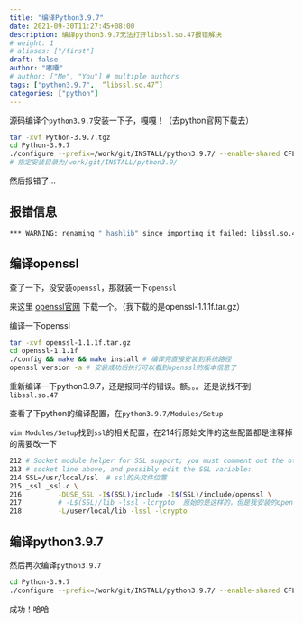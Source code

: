 ```yaml
---
title: "编译Python3.9.7"
date: 2021-09-30T11:27:45+08:00
description: 编译python3.9.7无法打开libssl.so.47报错解决
# weight: 1
# aliases: ["/first"]
draft: false
author: "嘟囔"
# author: ["Me", "You"] # multiple authors
tags: ["python3.9.7",  “libssl.so.47”]
categories: ["python"]
---
```


源码编译个`python3.9.7`安装一下子，嘎嘎！（去python官网下载去）

```sh
tar -xvf Python-3.9.7.tgz
cd Python-3.9.7
./configure --prefix=/work/git/INSTALL/python3.9.7/ --enable-shared CFLAGS=-fPIC && make && make install 
# 指定安装目录为/work/git/INSTALL/python3.9/
```

然后报错了...

## 报错信息

```sh
*** WARNING: renaming "_hashlib" since importing it failed: libssl.so.47: cannot open shared object file: No such file or directory
```

## 编译openssl

查了一下，没安装`openssl`，那就装一下`openssl`

来这里 [openssl官网](https://www.openssl.org/source/) 下载一个。（我下载的是openssl-1.1.1f.tar.gz）

编译一下openssl

```sh
tar -xvf openssl-1.1.1f.tar.gz
cd openssl-1.1.1f
./config && make && make install # 编译完直接安装到系统路径
openssl version -a # 安装成功后执行可以看到openssl的版本信息了
```

重新编译一下python3.9.7，还是报同样的错误。额。。。还是说找不到`libssl.so.47`

查看了下python的编译配置，在`python3.9.7/Modules/Setup`

`vim Modules/Setup`找到`ssl`的相关配置，在214行原始文件的这些配置都是注释掉的需要改一下  

```sh
212 # Socket module helper for SSL support; you must comment out the other
213 # socket line above, and possibly edit the SSL variable:
214 SSL=/usr/local/ssl	# ssl的头文件位置
215 _ssl _ssl.c \
216         -DUSE_SSL -I$(SSL)/include -I$(SSL)/include/openssl \
217         # -L$(SSL)/lib -lssl -lcrypto  原始的是这样的，但是我安装的openssl的libssl.so.47在/user/local/lib下 
218         -L/user/local/lib -lssl -lcrypto
```

## 编译python3.9.7

然后再次编译`python3.9.7`

```sh
cd Python-3.9.7
./configure --prefix=/work/git/INSTALL/python3.9.7/ --enable-shared CFLAGS=-fPIC && make && make install
```

成功！哈哈

